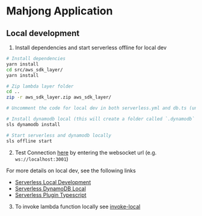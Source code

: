 # Mahjong Application

## Local development

1. Install dependencies and start serverless offline for local dev

```bash
# Install dependencies
yarn install
cd src/aws_sdk_layer/
yarn install

# Zip lambda layer folder
cd ..
zip -r aws_sdk_layer.zip aws_sdk_layer/

# Uncomment the code for local dev in both serverless.yml and db.ts (under src/module/db.ts)

# Install dynamodb local (this will create a folder called `.dynamodb` in the project root directory)
sls dynamodb install

# Start serverless and dynamodb locally
sls offline start
```

2. Test Connection [here](https://www.websocket.org/echo.html) by entering the websocket url (e.g. `ws://localhost:3001`)

For more details on local dev, see the following links

- [Serverless Local Development](https://www.serverless.com/blog/serverless-local-development/)
- [Serverless DynamoDB Local](https://www.serverless.com/plugins/serverless-dynamodb-local/)
- [Serverless Plugin Typescript](https://www.serverless.com/plugins/serverless-plugin-typescript/)

3. To invoke lambda function locally see [invoke-local](https://www.serverless.com/framework/docs/providers/aws/cli-reference/invoke-local/)
